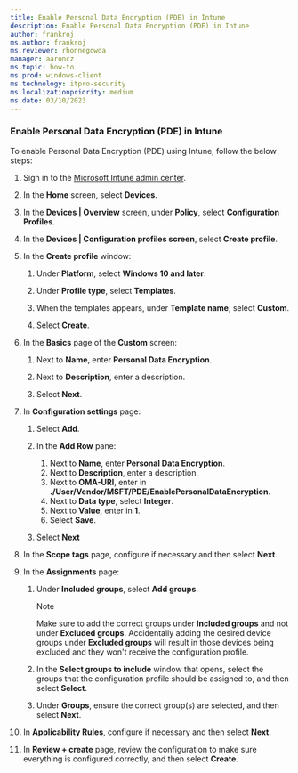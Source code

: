 ```yaml
---
title: Enable Personal Data Encryption (PDE) in Intune
description: Enable Personal Data Encryption (PDE) in Intune
author: frankroj
ms.author: frankroj
ms.reviewer: rhonnegowda
manager: aaroncz
ms.topic: how-to
ms.prod: windows-client
ms.technology: itpro-security
ms.localizationpriority: medium
ms.date: 03/10/2023
---
```


### Enable Personal Data Encryption (PDE) in Intune

To enable Personal Data Encryption (PDE) using Intune, follow the below steps:

1. Sign in to the [Microsoft Intune admin center](https://go.microsoft.com/fwlink/?linkid=2109431).

1. In the **Home** screen, select **Devices**.

1. In the **Devices | Overview** screen, under **Policy**, select **Configuration Profiles**.

1. In the **Devices | Configuration profiles screen**, select **Create profile**.

1. In the **Create profile** window:

   1. Under **Platform**, select **Windows 10 and later**.

   1. Under **Profile type**, select **Templates**.

   1. When the templates appears, under **Template name**, select **Custom**.

   1. Select **Create**.

1. In the **Basics** page of the **Custom** screen:

   1. Next to **Name**, enter **Personal Data Encryption**.

   1. Next to **Description**, enter a description.

   1. Select **Next**.

1. In **Configuration settings** page:

   1. Select **Add**.

   1. In the **Add Row** pane:

       1. Next to **Name**, enter **Personal Data Encryption**.
       1. Next to **Description**, enter a description.
       1. Next to **OMA-URI**, enter in **./User/Vendor/MSFT/PDE/EnablePersonalDataEncryption**.
       1. Next to **Data type**, select **Integer**.
       1. Next to **Value**, enter in **1**.
       1. Select **Save**.

   1. Select **Next**

1. In the **Scope tags** page, configure if necessary and then select **Next**.

1. In the **Assignments** page:

   1. Under **Included groups**, select **Add groups**.

        > [!NOTE]
        >
        > Make sure to add the correct groups under **Included groups** and not under **Excluded groups**. Accidentally adding the desired device groups under **Excluded groups** will result in those devices being excluded and they won't receive the configuration profile.

   1. In the **Select groups to include** window that opens, select the groups that the configuration profile should be assigned to, and then select **Select**.

   1. Under **Groups**, ensure the correct group(s) are selected, and then select **Next**.

1. In **Applicability Rules**, configure if necessary and then select **Next**.

1. In **Review + create** page, review the configuration to make sure everything is configured correctly, and then select **Create**.
